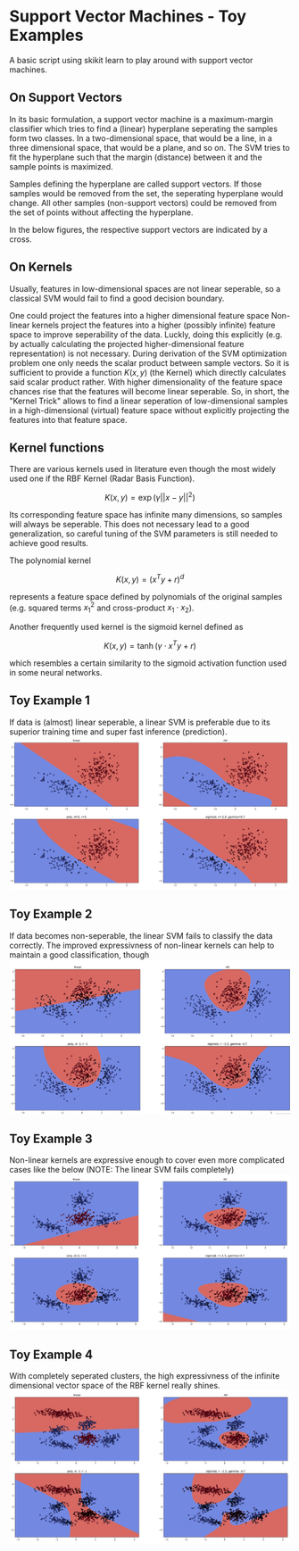 # Support Vector Machines - Toy Examples
A basic script using skikit learn to play around with support vector machines. 

## On Support Vectors 
In its basic formulation, a support vector machine is a maximum-margin classifier which tries to find a (linear) hyperplane seperating the samples form two classes. In a two-dimensional space, that would be a line, in a three dimensional space, that would be a plane, and so on. The SVM tries to fit the hyperplane such that the margin (distance) between it and the sample points is maximized. 

Samples defining the hyperplane are called support vectors. If those samples would be removed from the set, the seperating hyperplane would change. All other samples (non-support vectors) could be removed from the set of points without affecting the hyperplane. 

In the below figures, the respective support vectors are indicated by a cross.

## On Kernels
Usually, features in low-dimensional spaces are not linear seperable, so a classical SVM would fail to find a good decision boundary. 

One could project the features into a higher dimensional feature space
Non-linear kernels project the features into a higher (possibly infinite) feature space to improve seperability of the data. Luckly, doing this explicitly (e.g. by actually calculating the projected higher-dimensional feature representation) is not necessary. During derivation of the SVM optimization problem one only needs the scalar product between sample vectors. So it is sufficient to provide a function $K(x,y)$ (the Kernel) which directly calculates said scalar product rather. With higher dimensionality of the feature space chances rise that the features will become linear seperable. So, in short, the "Kernel Trick" allows to find a linear seperation of low-dimensional samples in a high-dimensional (virtual) feature space without explicitly projecting the features into that feature space. 

## Kernel functions
There are various kernels used in literature even though the most widely used one if the RBF Kernel (Radar Basis Function). 

$$K(x,y) = \exp(\gamma||x-y||^2)$$

Its corresponding feature space has infinite many dimensions, so samples will always be seperable. This does not necessary lead to a good generalization, so careful tuning of the SVM parameters is still needed to achieve good results. 

The polynomial kernel 

$$K(x,y) = (x^Ty+r)^d$$

represents a feature space defined by polynomials of the original samples (e.g. squared terms $x_1^2$ and cross-product $x_1\cdot x_2$).

Another frequently used kernel is the sigmoid kernel defined as

$$K(x,y) = \tanh(\gamma\cdot x^T y+r)$$

which resembles a certain similarity to the sigmoid activation function used in some neural networks. 

## Toy Example 1
If data is (almost) linear seperable, a linear SVM is preferable due to its superior training time and super fast inference (prediction). 
![](toy1.PNG)

## Toy Example 2
If data becomes non-seperable, the linear SVM fails to classify the data correctly. The improved expressivness of non-linear kernels can help to maintain a good classification, though
![](toy2.PNG)

## Toy Example 3
Non-linear kernels are expressive enough to cover even more complicated cases like the below (NOTE: The linear SVM fails completely)
![](toy3.PNG)

## Toy Example 4
With completely seperated clusters, the high expressivness of the infinite dimensional vector space of the RBF kernel really shines. 
![](toy4.PNG)